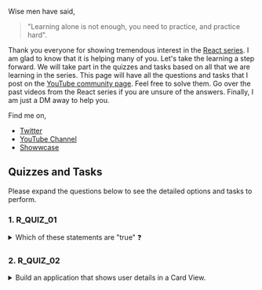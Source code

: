 Wise men have said, 

> "Learning alone is not enough, you need to practice, and practice hard". 

Thank you everyone for showing tremendous interest in the [React series](https://www.youtube.com/watch?v=ODKIxaSMgpU&list=PLIJrr73KDmRyrDnDFy-hHvQ24rRjz6e_J). I am glad to know that it is helping many of you. Let's take the learning a step forward. We will
take part in the quizzes and tasks based on all that we are learning in the series. This page will have all the questions and tasks that I post on the [YouTube community page](https://www.youtube.com/c/TapasAdhikary/community).
Feel free to solve them. Go over the past videos from the React series if you are unsure of the answers. Finally, I am just a DM away to help you.

Find me on,
- [Twitter](https://twitter.com/tapasadhikary)
- [YouTube Channel](https://www.youtube.com/tapasadhikary)
- [Showwcase](https://www.showwcase.com/atapas398)

## Quizzes and Tasks
Please expand the questions below to see the detailed options and tasks to perform.

### 1. R_QUIZ_01
<details>
<summary>Which of these statements are "true" ❓</summary>
<p>

  - A) In declarative programming, we specify what to do but not how to do it.
  - B) React supports Routing out-of-the-box.
  - C) The State data is private to a component.
  - D) React Hooks are both class-based and function-based.
  - E) useState is a built-in React hook that helps declare and manage the state of a component.

Please [post your answer here](https://www.youtube.com/post/UgkxaASMR0WCUMEcAoBh_nlIyJ4rCJrbRyuY). Feel free to go over the past videos from the React series if you are unsure of the answers. I'll pick up 3 correct responses and mention them in my upcoming video 😀. 
Keep learning!
  </p>
  </details>

### 2. R_QUIZ_02
<details>

  <summary>
    Build an application that shows user details in a Card View.
   </summary>
<p>

  Tasks: 
  
  - ✔️ Here is an API URL that gives you a bunch of user information: [https://json-faker.onrender.com/users](https://json-faker.onrender.com/users) 
(It loads the user data slow and it is intentional)
  - ✔️ You can use the user details in whatever way you want, but each user must be represented in a Card(basically a Square/Rectangular area) in the Card view. 
Hint: Use CSS flex/grid to align the Cards.
  - ✔️ You must show the user image(part of the API response) and at least 4 other pieces of information from the response.
  - ✔️ Go as innovative as you want about the UI design.
  - ✔️ You must use the useState, useEffect built-in hooks.
  - ✔️ You must create at least one Custom Hook.
  - ✔️ Push all the code to a public GitHub repository
  - ✔️ Host the app on Netlify, Vercel, Render, or any other Cloud services.

What do you need to Submit?

Please submit the following as a comment [to this thread once you are done](https://www.youtube.com/channel/UCaYr5yxgOyk599Mnb3TGh-g/community?lb=UgkxkqsZn4kz9RV4s_wyxxpQxLMNFxMNyJGO)!

  - ✅ The GitHub Repo
  - ✅ The URL to access your app

You need to submit it by 🗓️ 3rd April 2022. 

What if you can not complete the tasks? 😟 

  - No worries, still submit with whatever you have done. Please feel free to post your questions queries if you are stuck as a comment below. 
  - I shall respond and make sure that you complete the task 🤗.

The intention here is to do hands-on based on everything we have learned, and let's learn it even very well.
  </p>
 </details>
